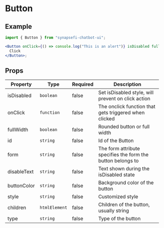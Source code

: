 # Button

## Example

```jsx
import { Button } from "synapsefi-chatbot-ui";

<Button onClick={() => console.log("This is an alert")} isDisabled fullWidth>
  Click
</Button>;
```

## Props

| Property    | Type          | Required | Description                                                 |
| ----------- | ------------- | -------- | ----------------------------------------------------------- |
| isDisabled  | `boolean`     | false    | Set isDisabled style, will prevent on click action          |
| onClick     | `function`    | false    | The onclick function that gets triggered when clicked       |
| fullWidth   | `boolean`     | false    | Rounded button or full width                                |
| id          | `string`      | false    | Id of the Button                                            |
| form        | `string`      | false    | The form attribute specifies the form the button belongs to |
| disableText | `string`      | false    | Text shown during the isDisabled state                      |
| buttonColor | `string`      | false    | Background color of the button                              |
| style       | `string`      | false    | Customized style                                            |
| children    | `htmlElement` | false    | Children of the button, usually string                      |
| type        | `string`      | false    | Type of the button                                          |
